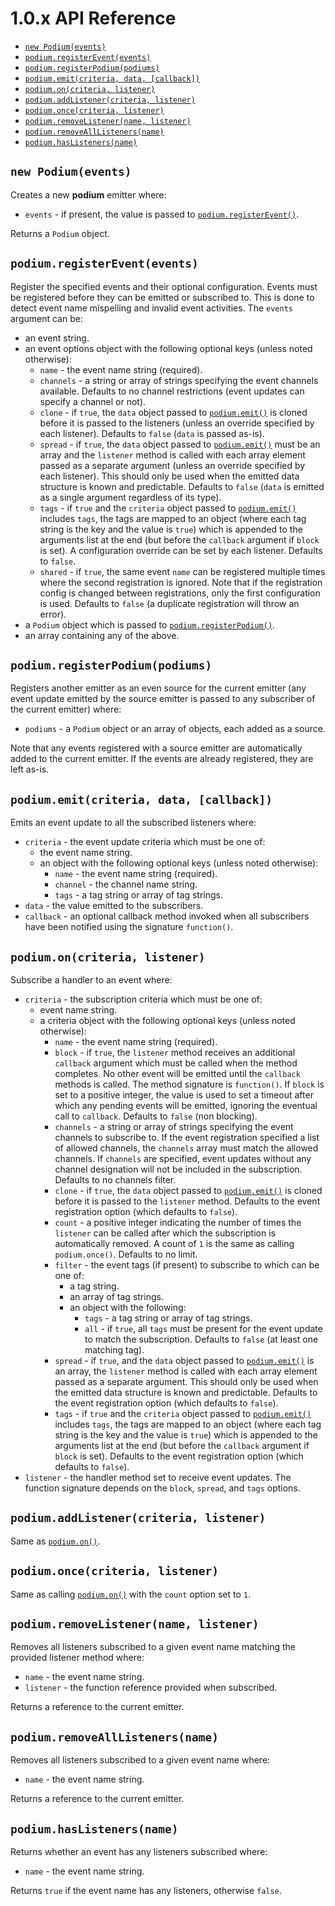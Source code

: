 # 1.0.x API Reference

- [`new Podium(events)`](#podiumnew-podiumevents)
- [`podium.registerEvent(events)`](#podiumregistereventevents)
- [`podium.registerPodium(podiums)`](#podiumregisterpodiumpodiums)
- [`podium.emit(criteria, data, [callback])`](#podiumemitcriteria-data-callback)
- [`podium.on(criteria, listener)`](#podiumoncriteria-listener)
- [`podium.addListener(criteria, listener)`](#podiumaddlistenercriteria-listener)
- [`podium.once(criteria, listener)`](#podiumoncecriteria-listener)
- [`podium.removeListener(name, listener)`](#podiumremoveListenername-listener)
- [`podium.removeAllListeners(name)`](#podiumremoveAllListenersname)
- [`podium.hasListeners(name)`](#podiumhasListenersname)


## `new Podium(events)`

Creates a new **podium** emitter where:
- `events` - if present, the value is passed to [`podium.registerEvent()`](#podiumregistereventevents).

Returns a `Podium` object.

## `podium.registerEvent(events)`

Register the specified events and their optional configuration. Events must be registered before
they can be emitted or subscribed to. This is done to detect event name mispelling and invalid
event activities. The `events` argument can be:
- an event string.
- an event options object with the following optional keys (unless noted otherwise):
    - `name` - the event name string (required).
    - `channels` - a string or array of strings specifying the event channels available. Defaults
       to no channel restrictions (event updates can specify a channel or not).
    - `clone` - if `true`, the `data` object passed to [`podium.emit()`](#podiumemitcriteria-data-callback)
        is cloned before it is passed to the listeners (unless an override specified by each listener).
        Defaults to `false` (`data` is passed as-is).
    - `spread` - if `true`, the `data` object passed to [`podium.emit()`](#podiumemitcriteria-data-callback)
        must be an array and the `listener` method is called with each array element passed as a separate
        argument (unless an override specified by each listener). This should only be used when the emitted
        data structure is known and predictable.
        Defaults to `false` (`data` is emitted as a single argument regardless of its type).
    - `tags` - if `true` and the `criteria` object passed to [`podium.emit()`](#podiumemitcriteria-data-callback)
        includes `tags`, the tags are mapped to an object (where each tag string is the key and
        the value is `true`) which is appended to the arguments list at the end (but before
        the `callback` argument if `block` is set). A configuration override can be set by each
        listener. Defaults to `false`.
    - `shared` - if `true`, the same event `name` can be registered multiple times where the second
      registration is ignored. Note that if the registration config is changed between registrations,
      only the first configuration is used. Defaults to `false` (a duplicate registration will throw an
      error).
- a `Podium` object which is passed to [`podium.registerPodium()`](#podiumregisterpodiumpodiums).
- an array containing any of the above.

## `podium.registerPodium(podiums)`

Registers another emitter as an even source for the current emitter (any event update emitted by the
source emitter is passed to any subscriber of the current emitter) where:
- `podiums` - a `Podium` object or an array of objects, each added as a source.

Note that any events registered with a source emitter are automatically added to the current emitter.
If the events are already registered, they are left as-is.

## `podium.emit(criteria, data, [callback])`

Emits an event update to all the subscribed listeners where:
- `criteria` - the event update criteria which must be one of:
    - the event name string.
    - an object with the following optional keys (unless noted otherwise):
        - `name` - the event name string (required).
        - `channel` - the channel name string.
        - `tags` - a tag string or array of tag strings.
- `data` - the value emitted to the subscribers.
- `callback` - an optional callback method invoked when all subscribers have been notified using the
  signature `function()`.

## `podium.on(criteria, listener)`

Subscribe a handler to an event where:
- `criteria` - the subscription criteria which must be one of:
    - event name string.
    - a criteria object with the following optional keys (unless noted otherwise):
        - `name` - the event name string (required).
        - `block` - if `true`, the `listener` method receives an additional `callback` argument
          which must be called when the method completes. No other event will be emitted until the
          `callback` methods is called. The method signature is `function()`. If `block` is set to
          a positive integer, the value is used to set a timeout after which any pending events
          will be emitted, ignoring the eventual call to `callback`. Defaults to `false` (non
          blocking).
        - `channels` - a string or array of strings specifying the event channels to subscribe to.
          If the event registration specified a list of allowed channels, the `channels` array must
          match the allowed channels. If `channels` are specified, event updates without any
          channel designation will not be included in the subscription. Defaults to no channels
          filter.
        - `clone` - if `true`, the `data` object passed to [`podium.emit()`](#podiumemitcriteria-data-callback)
           is cloned before it is passed to the `listener` method. Defaults to the event
           registration option (which defaults to `false`).
        - `count` - a positive integer indicating the number of times the `listener` can be called
          after which the subscription is automatically removed. A count of `1` is the same as
          calling `podium.once()`. Defaults to no limit.
        - `filter` - the event tags (if present) to subscribe to which can be one of:
            - a tag string.
            - an array of tag strings.
            - an object with the following:
                - `tags` - a tag string or array of tag strings.
                - `all` - if `true`, all `tags` must be present for the event update to match the
                  subscription. Defaults to `false` (at least one matching tag).
        - `spread` - if `true`, and the `data` object passed to [`podium.emit()`](#podiumemitcriteria-data-callback)
          is an array, the `listener` method is called with each array element passed as a separate
          argument. This should only be used when the emitted data structure is known and predictable.
          Defaults to the event registration option (which defaults to `false`).
        - `tags` - if `true` and the `criteria` object passed to [`podium.emit()`](#podiumemitcriteria-data-callback)
          includes `tags`, the tags are mapped to an object (where each tag string is the key and
          the value is `true`) which is appended to the arguments list at the end (but before
          the `callback` argument if `block` is set). Defaults to the event registration option
          (which defaults to `false`).
- `listener` - the handler method set to receive event updates. The function signature depends
  on the `block`, `spread`, and `tags` options.

## `podium.addListener(criteria, listener)`

Same as [`podium.on()`](#podiumoncriteria-listener).

## `podium.once(criteria, listener)`

Same as calling [`podium.on()`](#podiumoncriteria-listener) with the `count` option set to `1`.

## `podium.removeListener(name, listener)`

Removes all listeners subscribed to a given event name matching the provided listener method where:
- `name` - the event name string.
- `listener` - the function reference provided when subscribed.

Returns a reference to the current emitter.

## `podium.removeAllListeners(name)`

Removes all listeners subscribed to a given event name where:
- `name` - the event name string.

Returns a reference to the current emitter.

## `podium.hasListeners(name)`

Returns whether an event has any listeners subscribed where:
- `name` - the event name string.

Returns `true` if the event name has any listeners, otherwise `false`.
